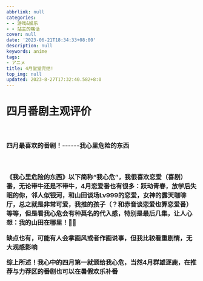 ```yaml
---
abbrlink: null
categories:
- - 游戏&娱乐
- - 站主的瞎话
cover: null
date: '2023-06-21T18:34:33+08:00'
description: null
keywords: anime
tags:
- アニメ
title: 4月堂堂完结!
top_img: null
updated: 2023-8-27T17:32:40.582+8:0
---
```

<h1>四月番剧主观评价</h1>
  <br>
  <h3>四月最喜欢的番剧！------我心里危险的东西<h3>
  <br>
  <p>《我心里危险的东西》以下简称“我心危”，我很喜欢恋爱（喜剧）番，无论带牛还是不带牛，4月恋爱番也有很多：跃动青春，放学后失眠的你，邻人似银河，和山田谈场Lv999的恋爱，女神的露天咖啡厅，总之就是非常可爱，我推的孩子（？和赤音谈恋爱也算恋爱番）等等，但是看我心危会有种莫名的代入感，特别是最后几集，让人心想：我的山田在哪里！🤣😭</p>

<p>缺点也有，可能有人会拿画风或者作画说事，但我比较看重剧情，无大观感影响</p>
  <p>综上所述！我心中的四月第一就颁给我心危，当然4月群雄逐鹿，在推荐与力荐区的番剧也可以在暑假欢乐补番</p>

